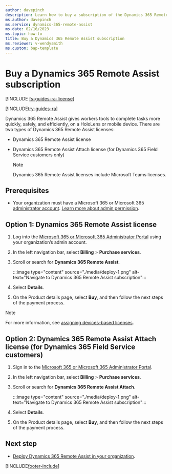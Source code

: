 ```yaml
---
author: davepinch
description: Learn how to buy a subscription of the Dynamics 365 Remote Assist HoloLens and mobile apps.
ms.author: davepinch
ms.service: dynamics-365-remote-assist
ms.date: 02/16/2023
ms.topic: how-to 
title: Buy a Dynamics 365 Remote Assist subscription
ms.reviewer: v-wendysmith
ms.custom: bap-template
---
```


# Buy a Dynamics 365 Remote Assist subscription

[!INCLUDE [fs-guides-ra-license](../includes/fs-guides-ra-license.md)]

[!INCLUDE[try-guides-ra](../includes/try-guides-ra.md)]

Dynamics 365 Remote Assist gives workers tools to complete tasks more quickly, safely, and efficiently, on a HoloLens or mobile device. There are two types of Dynamics 365 Remote Assist licenses:

- Dynamics 365 Remote Assist license

- Dynamics 365 Remote Assist Attach license (for Dynamics 365 Field Service customers only)

  > [!NOTE]
  > Dynamics 365 Remote Assist licenses include Microsoft Teams licenses.

## Prerequisites

- Your organization must have a Microsoft 365 or Microsoft 365 [administrator account](https://www.microsoft.com/microsoft-365/business/office-365-administration). [Learn more about admin permission](/office365/admin/admin-overview/admin-overview).

## Option 1: Dynamics 365 Remote Assist license

1. Log into the [Microsoft 365 or Microsoft 365 Administrator Portal](https://www.microsoft.com/microsoft-365/business/office-365-administration) using your organization’s admin account.

1. In the left navigation bar, select **Billing** > **Purchase services**.

1. Scroll or search for **Dynamics 365 Remote Assist**.

   :::image type="content" source="./media/deploy-1.png" alt-text="Navigate to Dynamics 365 Remote Assist subscription":::

1. Select **Details**.

1. On the Product details page, select **Buy**, and then follow the next steps of the payment process.

> [!NOTE]
> For more information, see [assigning devices-based licenses](/hololens/hololens2-deployment-guide#general-deployment-recommendations-and-instructions).
 
## Option 2: Dynamics 365 Remote Assist Attach license (for Dynamics 365 Field Service customers)

1. Sign in to the [Microsoft 365 or Microsoft 365 Administrator Portal](https://www.microsoft.com/microsoft-365/business/office-365-administration).

1. In the left navigation bar, select **Billing** > **Purchase services**.

1. Scroll or search for **Dynamics 365 Remote Assist Attach**.

   :::image type="content" source="./media/deploy-1.png" alt-text="Navigate to Dynamics 365 Remote Assist subscription":::

1. Select **Details**.

1. On the Product details page, select **Buy**, and then follow the next steps of the payment process.

## Next step

- [Deploy Dynamics 365 Remote Assist in your organization](deploy-remote-assist.md).


[!INCLUDE[footer-include](../includes/footer-banner.md)]
